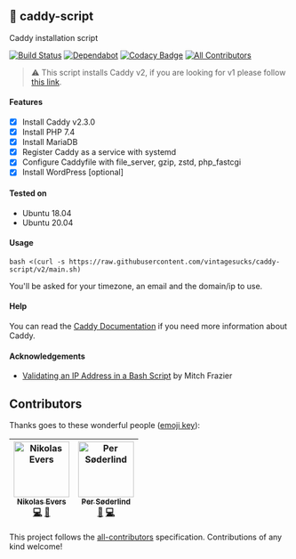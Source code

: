 ## :whale: caddy-script
Caddy installation script

[![Build Status](https://github.com/vintagesucks/caddy-script/workflows/Build/badge.svg)](https://github.com/vintagesucks/caddy-script/actions) [![Dependabot](https://badgen.net/badge/Dependabot/enabled/green?icon=dependabot)](https://dependabot.com/) [![Codacy Badge](https://api.codacy.com/project/badge/Grade/a0b0746d7a9f4a9db9fe7ae0d1fd775b)](https://www.codacy.com/app/vintagesucks/caddy-script) [![All Contributors](https://img.shields.io/badge/all_contributors-2-orange.svg?style=flat-round)](#contributors)

> ⚠️ This script installs Caddy v2, if you are looking for v1 please follow [this link](https://github.com/vintagesucks/caddy-script/tree/v1).

#### Features
- [x] Install Caddy v2.3.0
- [x] Install PHP 7.4
- [x] Install MariaDB
- [x] Register Caddy as a service with systemd
- [x] Configure Caddyfile with file_server, gzip, zstd, php_fastcgi
- [x] Install WordPress [optional]

#### Tested on
- Ubuntu 18.04
- Ubuntu 20.04

#### Usage
`bash <(curl -s https://raw.githubusercontent.com/vintagesucks/caddy-script/v2/main.sh)`

You'll be asked for your timezone, an email and the domain/ip to use.

#### Help
You can read the [Caddy Documentation](https://caddyserver.com/docs/) if you need more information about Caddy.

#### Acknowledgements
- [Validating an IP Address in a Bash Script](https://www.linuxjournal.com/content/validating-ip-address-bash-script) by Mitch Frazier

## Contributors

Thanks goes to these wonderful people ([emoji key](https://github.com/all-contributors/all-contributors#emoji-key)):

<!-- ALL-CONTRIBUTORS-LIST:START - Do not remove or modify this section -->
<!-- prettier-ignore -->
| [<img src="https://avatars0.githubusercontent.com/u/13335308?v=4" width="100px;" alt="Nikolas Evers"/><br /><sub><b>Nikolas Evers</b></sub>](https://nikol.as)<br />[💻](https://github.com/vintagesucks/caddy-script/commits?author=vintagesucks "Code") [🚧](#maintenance-vintagesucks "Maintenance") | [<img src="https://avatars3.githubusercontent.com/u/1649452?v=4" width="100px;" alt="Per Søderlind"/><br /><sub><b>Per Søderlind</b></sub>](https://soderlind.no)<br />[🐛](https://github.com/vintagesucks/caddy-script/issues?q=author%3Asoderlind "Bug reports") [💻](https://github.com/vintagesucks/caddy-script/commits?author=soderlind "Code") |
| :---: | :---: |
<!-- ALL-CONTRIBUTORS-LIST:END -->

This project follows the [all-contributors](https://github.com/all-contributors/all-contributors) specification. Contributions of any kind welcome!

